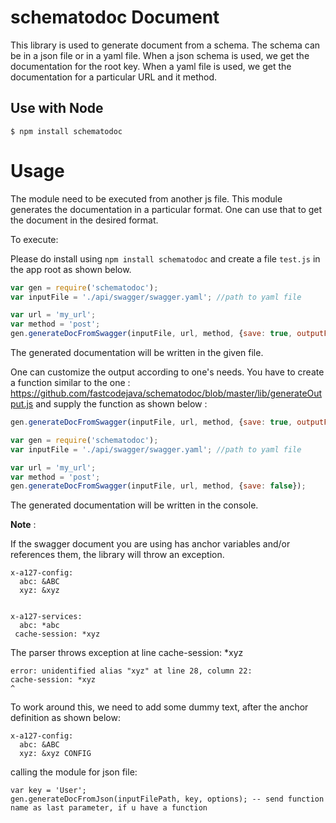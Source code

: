 # schematodoc Document

This library is used to generate document from a schema.
The schema can be in a json file or in a yaml file.
When a json schema is used, we get the documentation for the root key.
When a yaml file is used, we get the documentation for a particular URL and it method.

## Use with Node

    $ npm install schematodoc
	
# Usage

The module need to be executed from another js file. This module generates the documentation in a particular format.
One can use that to get the document in the desired format. 

To execute:

Please do install using `npm install schematodoc` and create a file `test.js` in the app root as shown below.

```js
var gen = require('schematodoc');
var inputFile = './api/swagger/swagger.yaml'; //path to yaml file

var url = 'my_url';
var method = 'post';
gen.generateDocFromSwagger(inputFile, url, method, {save: true, outputFile: inputFile});
```

The generated documentation will be written in the given file.

One can customize the output according to one's needs. You have to create a function similar to the one : https://github.com/fastcodejava/schematodoc/blob/master/lib/generateOutput.js 
and supply the function as shown below :

```js
gen.generateDocFromSwagger(inputFile, url, method, {save: true, outputFile: inputFile}, mygenFunc);
```


```js
var gen = require('schematodoc');
var inputFile = './api/swagger/swagger.yaml'; //path to yaml file

var url = 'my_url';
var method = 'post';
gen.generateDocFromSwagger(inputFile, url, method, {save: false});
```
	
The generated documentation will be written in the console.

**Note** : 

If the swagger document you are using has anchor variables and/or references them, the library will throw an exception.

    x-a127-config:
      abc: &ABC 
      xyz: &xyz 


    x-a127-services:
      abc: *abc
     cache-session: *xyz

The parser throws exception at line cache-session: *xyz

    error: unidentified alias "xyz" at line 28, column 22:
    cache-session: *xyz
    ^

To work around this, we need to add some dummy text, after the anchor definition as shown below:

    x-a127-config:
      abc: &ABC 
      xyz: &xyz CONFIG

calling the module for json file:

    var key = 'User';
	gen.generateDocFromJson(inputFilePath, key, options); -- send function name as last parameter, if u have a function
	
